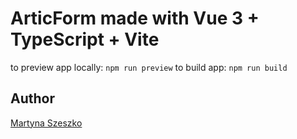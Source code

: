# ArticForm made with Vue 3 + TypeScript + Vite

to preview app locally: `npm run preview`
to build app: `npm run build`

## Author
[Martyna Szeszko](https://github.com/martyna007)
